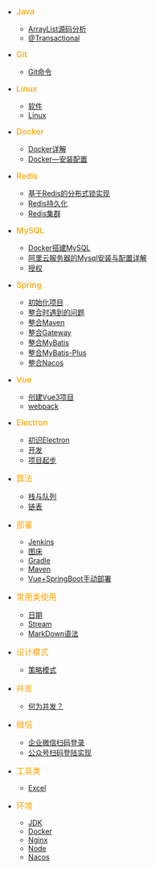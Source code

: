 
- <font style="color:orange;font-size:16px;font-weight:500">Java</font>
  - [ArrayList源码分析](/java/ArrayList源码分析.md)
  - [@Transactional](java/@Transactional.md)

- <font style="color:orange;font-size:16px;font-weight:500">Git</font>
  - [Git命令](/Git/Git命令.md)

- <font style="color:orange;font-size:16px;font-weight:500">Linux</font>
  - [软件](/Linux/软件.md)
  - [Linux](/Linux/Linux.md)

- <font style="color:orange;font-size:16px;font-weight:500">Docker</font>
  - [Docker详解](/docker/Docker详解.md)
  - [Docker—安装配置](/docker/Docker—安装配置.md)
  
- <font style="color:orange;font-size:16px;font-weight:500">Redis</font>
  - [基于Redis的分布式锁实现](/redis/基于Redis的分布式锁实现.md)
  - [Redis持久化](/redis/Redis持久化.md)
  - [Redis集群](/redis/Redis集群.md)

- <font style="color:orange;font-size:16px;font-weight:500">MySQL</font>
  - [Docker搭建MySQL](/mysql/Docker搭建MySQL.md)
  - [阿里云服务器的Mysql安装与配置详解](/mysql/阿里云服务器的Mysql安装与配置详解.md)
  - [授权](/mysql/授权.md)

- <font style="color:orange;font-size:16px;font-weight:500">Spring</font>
  - [初始化项目](/Spring/初始化项目.md)
  - [整合时遇到的问题](/Spring/整合时遇到的问题.md)
  - [整合Maven](/Spring/整合Maven.md)
  - [整合Gateway](/Spring/整合Gateway.md)
  - [整合MyBatis](/Spring/整合MyBatis.md)
  - [整合MyBatis-Plus](/Spring/整合MyBatis-Plus.md)
  - [整合Nacos](/Spring/整合Nacos.md)

- <font style="color:orange;font-size:16px;font-weight:500">Vue</font>
  - [创建Vue3项目](/Vue/创建Vue3项目.md)
  - [webpack](/Vue/webpack.md)

- <font style="color:orange;font-size:16px;font-weight:500">Electron</font>
  - [初识Electron](/electron/初识Electron.md)
  - [开发](/electron/开发.md)
  - [项目起步](/electron/项目起步.md)

- <font style="color:orange;font-size:16px;font-weight:500">算法</font>
  - [栈与队列](java/栈与队列.md)
  - [链表](java/链表.md)

- <font style="color:orange;font-size:16px;font-weight:500">部署</font>
  - [Jenkins](/部署/Jenkins.md)
  - [图床](/部署/图床.md)
  - [Gradle](/部署/gradle.md)
  - [Maven](/部署/Maven.md)
  - [Vue+SpringBoot手动部署](/部署/Vue+SpringBoot手动部署.md)

- <font style="color:orange;font-size:16px;font-weight:500">常用类使用</font>
  - [日期](/常用类使用/日期.md)
  - [Stream](/常用类使用/Stream.md)
  - [MarkDown语法](/常用类使用/MarkDown语法.md)

- <font style="color:orange;font-size:16px;font-weight:500">设计模式</font>
  - [策略模式](/设计模式/策略模式.md)

- <font style="color:orange;font-size:16px;font-weight:500">并发</font>
  - [何为并发？](/并发/何为并发？.md)

- <font style="color:orange;font-size:16px;font-weight:500">微信</font>
  - [企业微信扫码登录](/wechat/企业微信扫码登录.md)
  - [公众号扫码登陆实现](/wechat/公众号扫码登陆实现.md)

- <font style="color:orange;font-size:16px;font-weight:500">工具类</font>
  - [Excel](/工具类/Excel.md)

- <font style="color:orange;font-size:16px;font-weight:500">环境</font>
  - [JDK](/环境/jdk.md)
  - [Docker](/环境/docker.md)
  - [Nginx](/环境/nginx.md)
  - [Node](/环境/node.md)
  - [Nacos](/环境/nacos.md)
 


